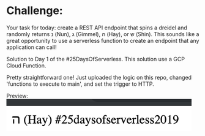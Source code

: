 # Challenge:
Your task for today: create a REST API endpoint that spins a dreidel and randomly returns נ (Nun), ג (Gimmel), ה (Hay), or ש (Shin). This sounds like a great opportunity to use a serverless function to create an endpoint that any application can call!

Solution to Day 1 of the #25DaysOfServerless. This solution use a GCP Cloud Function.

Pretty straightforward one! Just uploaded the logic on this repo, changed 'functions to execute to main', and set the trigger to HTTP.

Preview:
![alt text](screenshot.png)